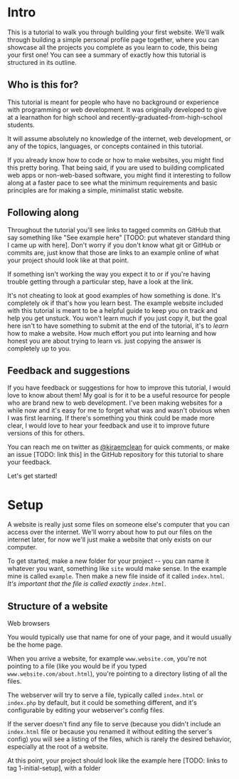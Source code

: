 # Intro

This is a tutorial to walk you through building your first website. We'll walk through building a simple personal profile page together, where you can showcase all the projects you complete as you learn to code, this being your first one! You can see a summary of exactly how this tutorial is structured in its outline.

## Who is this for?

This tutorial is meant for people who have no background or experience with programming or web development. It was originally developed to give at a learnathon  for high school and recently-graduated-from-high-school students.

It will assume absolutely no knowledge of the internet, web development, or any of the topics, languages, or concepts contained in this tutorial.

If you already know how to code or how to make websites, you might find this pretty boring. That being said, if you are used to building complicated web apps or non-web-based software, you might find it interesting to follow along at a faster pace to see what the minimum requirements and basic principles are for making a simple, minimalist static website.

## Following along

Throughout the tutorial you'll see links to tagged commits on GitHub that say something like "See example here" [TODO: put whatever standard thing I came up with here]. Don't worry if you don't know what git or GitHub or commits are, just know that those are links to an example online of what your project should look like at that point. 

If something isn't working the way you expect it to or if you're having trouble getting through a particular step, have a look at the link.

It's not cheating to look at good examples of how something is done. It's completely ok if that's how you learn best. The example website included with this tutorial is meant to be a helpful guide to keep you on track and help you get unstuck. You won't learn much if you just copy it, but the goal here isn't to have something to submit at the end of the tutorial, it's to _learn_ how to make a website. How much effort you put into learning  and how honest you are about trying to learn vs. just copying the answer is completely up to you.

## Feedback and suggestions

If you have feedback or suggestions for how to improve this tutorial, I would love to know about them! My goal is for it to be a useful resource for people who are brand new to web development. I've been making websites for a while now and it's easy for me to forget what was and wasn't obvious when I was first learning. If there's something you think could be made more clear, I would love to hear your feedback and use it to improve future versions of this for others. 

You can reach me on twitter as [@kiraemclean](https://twitter.com/kiraemclean) for quick comments, or make an issue [TODO: link this] in the GitHub repository for this tutorial to share your feedback.

Let's get started!

# Setup

A website is really just some files on someone else's computer that you can access over the internet. We'll worry about how to put our files on the internet later, for now we'll just make a website that only exists on our computer.

To get started, make a new folder for your project -- you can name it whatever you want, something like `site` would make sense. In the example mine is called `example`. Then make a new file inside of it called `index.html`. _It's important that the file is called exactly `index.html`_.

## Structure of a website

Web browsers





You would typically use that name for one of your page, and it would usually be the home page.

When you arrive a website, for example `www.website.com`, you're not pointing to a file (like you would be if you typed `www.website.com/about.html`), you're pointing to a directory listing of all the files.

The webserver will try to serve a file, typically called `index.html` or `index.php` by default, but it could be something different, and it's configurable by editing your webserver's config files.

If the server doesn't find any file to serve (because you didn't include an `index.html` file or because you renamed it without editing the server's config) you will see a listing of the files, which is rarely the desired behavior,  especially at the root of a website.



 At this point, your project should look like the example here [TODO: links to tag 1-initial-setup], with a folder 














